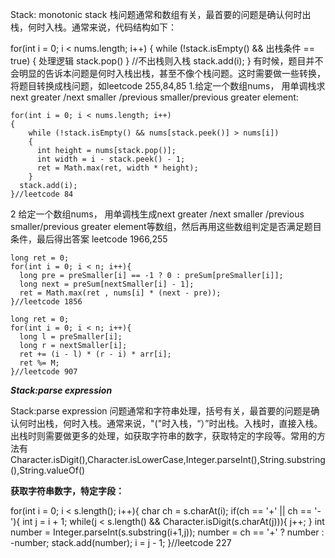 Stack: monotonic stack
栈问题通常和数组有关，最首要的问题是确认何时出栈，何时入栈。通常来说，代码结构如下：

for(int i = 0; i < nums.length; i++)
{
    while (!stack.isEmpty() && 出栈条件 == true)
    {
      处理逻辑
      stack.pop()
    }
    //不出栈则入栈
  stack.add(i);
}
有时候，题目并不会明显的告诉本问题是何时入栈出栈，甚至不像个栈问题。这时需要做一些转换，将题目转换成栈问题，如leetcode 255,84,85
1.给定一个数组nums， 用单调栈求next greater /next smaller /previous smaller/previous greater element:
```
for(int i = 0; i < nums.length; i++)
{
    while (!stack.isEmpty() && nums[stack.peek()] > nums[i])
    {
      int height = nums[stack.pop()];
      int width = i - stack.peek() - 1;
      ret = Math.max(ret, width * height);
    }
  stack.add(i);
}//leetcode 84
```

2 给定一个数组nums， 用单调栈生成next greater /next smaller /previous smaller/previous greater element等数组，然后再用这些数组判定是否满足题目条件，最后得出答案
leetcode 1966,255
```
long ret = 0;
for(int i = 0; i < n; i++){
  long pre = preSmaller[i] == -1 ? 0 : preSum[preSmaller[i]];
  long next = preSum[nextSmaller[i] - 1];
  ret = Math.max(ret , nums[i] * (next - pre));
}//leetcode 1856
```

```
long ret = 0;
for(int i = 0; i < n; i++){
  long l = preSmaller[i];
  long r = nextSmaller[i];
  ret += (i - l) * (r - i) * arr[i];
  ret %= M;
}//leetcode 907
```

***Stack:parse expression***

Stack:parse expression 问题通常和字符串处理，括号有关，最首要的问题是确认何时出栈，何时入栈。通常来说，"("时入栈，“）”时出栈。入栈时，直接入栈。出栈时则需要做更多的处理，如获取字符串的数字，获取特定的字段等。常用的方法有 Character.isDigit(),Character.isLowerCase,Integer.parseInt(),String.substring(),String.valueOf()

**获取字符串数字，特定字段：**

for(int i = 0; i < s.length(); i++){
    char ch = s.charAt(i);
    if(ch == '+' || ch == '-'){
        int j = i + 1;
        while(j < s.length() && Character.isDigit(s.charAt(j))){
            j++;
        }
        int number = Integer.parseInt(s.substring(i+1,j));
        number = ch == '+' ? number : -number;
        stack.add(number);
        i = j - 1;
}//leetcode 227
